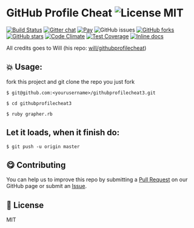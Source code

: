 GitHub Profile Cheat ![License MIT](https://go-shields.herokuapp.com/license-MIT-blue.png)
====================

[![Build Status](https://travis-ci.org/David1ali12/cheatEngine.svg?branch=master)](https://travis-ci.org/ErikParacelsus/githubprofilecheat3) [![Gitter chat](https://img.shields.io/gitter/room/erikparcelsus/githubprofilecheat3.svg)](https://gitter.im/erikparacelsus/githubprofilecheat3)
[![Pay](https://img.shields.io/badge/%24-free-%23a10000.svg)](#) ![GitHub issues](https://img.shields.io/github/issues/David1ali12/cheatEngine.svg) [![GitHub forks](https://img.shields.io/github/forks/David1ali12/cheatEngine.svg)](https://github.com/David1ali12/cheatEngine/network) [![GitHub stars](https://img.shields.io/github/stars/erikparacelsus/githubprofilecheat3.svg)](https://github.com/erikparacelsus/githubprofilecheat3/stargazers) [![Code Climate](https://codeclimate.com/github/ErikParacelsus/githubprofilecheat3/badges/gpa.svg)](https://codeclimate.com/github/ErikParacelsus/githubprofilecheat3)
[![Test Coverage](https://codeclimate.com/github/ErikParacelsus/githubprofilecheat3/badges/coverage.svg)](https://codeclimate.com/github/ErikParacelsus/githubprofilecheat3/coverage) [![Inline docs](http://inch-ci.org/github/erikparacelsus/githubprofilecheat3.png?branch=master)](http://inch-ci.org/github/erikparacelsus/githubprofilecheat3)
 
 All credits goes to Will (his repo: [will/githubprofilecheat](https://github.com/will/githubprofilecheat))
 
## :boom: Usage:
 fork this project and git clone the repo you just fork
 
 `$ git@github.com:<yourusername>/githubprofilecheat3.git`

 
 `$ cd githubprofilecheat3`

 
 `$ ruby grapher.rb`
 
## Let it loads, when it finish do:
 
 `$ git push -u origin master`

## :yum: Contributing
You can help us to improve this repo by submitting a [Pull Request](https://github.com/ErikParacelsus/githubprofilecheat3/pulls) on our GitHub page or submit an [Issue](https://github.com/ErikParacelsus/githubprofilecheat3/issues).

## :scroll: License
MIT
